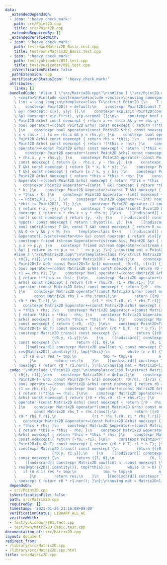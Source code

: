 ```yaml
---
data:
  _extendedDependsOn:
  - icon: ':heavy_check_mark:'
    path: src/Point2D.cpp
    title: src/Point2D.cpp
  _extendedRequiredBy: []
  _extendedVerifiedWith:
  - icon: ':heavy_check_mark:'
    path: test/own/Matrix2D_Basic.test.cpp
    title: test/own/Matrix2D_Basic.test.cpp
  - icon: ':heavy_check_mark:'
    path: test/yukicoder/891.test.cpp
    title: test/yukicoder/891.test.cpp
  _isVerificationFailed: false
  _pathExtension: cpp
  _verificationStatusIcon: ':heavy_check_mark:'
  attributes:
    links: []
  bundledCode: "#line 1 \"src/Matrix2D.cpp\"\n\n#line 1 \"src/Point2D.cpp\"\n#include\
    \ <cmath>\n#include <iostream>\n#include <vector>\n\nusing namespace std;\nusing\
    \ lint = long long;\n\ntemplate<class T>\nstruct Point2D {\n    T x{}, y{};\n\n\
    \    constexpr Point2D() = default;\n    constexpr Point2D(const T &x, const T\
    \ &y) noexcept: x(x), y(y) {};\n    constexpr explicit Point2D(const pair<T, T>\
    \ &p) noexcept: x(p.first), y(p.second) {};\n\n    constexpr bool operator==(const\
    \ Point2D &rhs) const noexcept { return x == rhs.x && y == rhs.y; }\n    constexpr\
    \ bool operator!=(const Point2D &rhs) const noexcept { return !(*this == rhs);\
    \ }\n    constexpr bool operator<(const Point2D &rhs) const noexcept { return\
    \ x < rhs.x || (x == rhs.x && y < rhs.y); }\n    constexpr bool operator>(const\
    \ Point2D &rhs) const noexcept { return rhs < *this; }\n    constexpr bool operator<=(const\
    \ Point2D &rhs) const noexcept { return !(*this > rhs); }\n    constexpr bool\
    \ operator>=(const Point2D &rhs) const noexcept { return !(*this < rhs); }\n\n\
    \    constexpr Point2D operator+(const Point2D &rhs) const noexcept { return {x\
    \ + rhs.x, y + rhs.y}; }\n    constexpr Point2D operator-(const Point2D &rhs)\
    \ const noexcept { return {x - rhs.x, y - rhs.y}; }\n    constexpr Point2D operator*(const\
    \ T &k) const noexcept { return {k * x, k * y}; }\n    constexpr Point2D operator/(const\
    \ T &k) const noexcept { return {x / k, y / k}; }\n    constexpr Point2D &operator+=(const\
    \ Point2D &rhs) noexcept { return *this = *this + rhs; }\n    constexpr Point2D\
    \ &operator-=(const Point2D &rhs) noexcept { return *this = *this - rhs; }\n \
    \   constexpr Point2D &operator*=(const T &k) noexcept { return *this = *this\
    \ * k; }\n    constexpr Point2D &operator/=(const T &k) noexcept { return *this\
    \ = *this / k; }\n    constexpr Point2D &operator--(int) noexcept { return *this\
    \ -= Point2D(1, 1); };\n    constexpr Point2D &operator++(int) noexcept { return\
    \ *this += Point2D(1, 1); };\n    constexpr Point2D operator-() const noexcept\
    \ { return {-x, -y}; }\n\n    constexpr T operator*(const Point2D &rhs) const\
    \ noexcept { return x * rhs.x + y * rhs.y; }\n\n    [[nodiscard]] constexpr Point2D\
    \ nor() const noexcept { return {y, -x}; }\n    [[nodiscard]] constexpr long double\
    \ hypot() const noexcept { return ::hypotl(x, y); }\n    [[nodiscard]] constexpr\
    \ bool inGrid(const T &H, const T &W) const noexcept { return 0 <= x && x < H\
    \ && 0 <= y && y < W; }\n    template<class U>\n    [[nodiscard]] constexpr U\
    \ &operator[](vector<vector<U>> &v) const noexcept { return v[x][y]; }\n\n   \
    \ constexpr friend istream &operator>>(istream &is, Point2D &p) { return is >>\
    \ p.x >> p.y; }\n    constexpr friend ostream &operator<<(ostream &os, const Point2D\
    \ &p) { return os << p.x << ' ' << p.y; }\n};\n\nusing pnt = Point2D<lint>;\n\
    #line 3 \"src/Matrix2D.cpp\"\n\ntemplate<class T>\nstruct Matrix2D {\n    Point2D<T>\
    \ r0{}, r1{};\n\n    constexpr Matrix2D() = default;\n    constexpr Matrix2D(const\
    \ Point2D<T> &r0, const Point2D<T> &r1) noexcept: r0(r0), r1(r1) {};\n\n    constexpr\
    \ bool operator==(const Matrix2D &rhs) const noexcept { return r0 == rhs.r0 &&\
    \ r1 == rhs.r1; }\n    constexpr bool operator!=(const Matrix2D &rhs) const noexcept\
    \ { return !(*this == rhs); }\n\n    constexpr Matrix2D operator+(const Matrix2D\
    \ &rhs) const noexcept { return {r0 + rhs.r0, r1 + rhs.r1}; }\n    constexpr Matrix2D\
    \ operator-(const Matrix2D &rhs) const noexcept { return {r0 - rhs.r0, r1 - rhs.r1};\
    \ }\n    constexpr Matrix2D operator*(const Matrix2D &rhs) const noexcept {\n\
    \        const Matrix2D rhs_T = rhs.trans();\n        return {{r0 * rhs_T.r0,\
    \ r0 * rhs_T.r1},\n                {r1 * rhs_T.r0, r1 * rhs_T.r1}};\n    }\n \
    \   constexpr Matrix2D &operator+=(const Matrix2D &rhs) noexcept { return *this\
    \ = *this + rhs; }\n    constexpr Matrix2D &operator-=(const Matrix2D &rhs) noexcept\
    \ { return *this = *this - rhs; }\n    constexpr Matrix2D &operator*=(const Matrix2D\
    \ &rhs) noexcept { return *this = *this * rhs; }\n    constexpr Matrix2D operator-()\
    \ const noexcept { return {-r0, -r1}; }\n\n    constexpr Point2D<T> operator*(const\
    \ Point2D<T> &b_T) const noexcept { return {r0 * b_T, r1 * b_T}; }\n\n    [[nodiscard]]\
    \ constexpr Matrix2D trans() const noexcept {\n        return {{r0.x, r1.x},\n\
    \                {r0.y, r1.y}};\n    }\n    [[nodiscard]] constexpr Matrix2D identity()\
    \ const noexcept {\n        return {{1, 0},\n                {0, 1}};\n    }\n\
    \    [[nodiscard]] constexpr Matrix2D pow(lint n) const noexcept {\n        Matrix2D\
    \ res{Matrix2D().identity()}, tmp{*this};\n        while (n > 0) {\n         \
    \   if (n & 1) res *= tmp;\n            tmp *= tmp;\n            n >>= 1;\n  \
    \      }\n        return res;\n    }\n    [[nodiscard]] constexpr T det() const\
    \ noexcept { return r0 * r1.nor(); }\n};\n\nusing mat = Matrix2D<lint>;\n"
  code: "\n#include \"Point2D.cpp\"\n\ntemplate<class T>\nstruct Matrix2D {\n    Point2D<T>\
    \ r0{}, r1{};\n\n    constexpr Matrix2D() = default;\n    constexpr Matrix2D(const\
    \ Point2D<T> &r0, const Point2D<T> &r1) noexcept: r0(r0), r1(r1) {};\n\n    constexpr\
    \ bool operator==(const Matrix2D &rhs) const noexcept { return r0 == rhs.r0 &&\
    \ r1 == rhs.r1; }\n    constexpr bool operator!=(const Matrix2D &rhs) const noexcept\
    \ { return !(*this == rhs); }\n\n    constexpr Matrix2D operator+(const Matrix2D\
    \ &rhs) const noexcept { return {r0 + rhs.r0, r1 + rhs.r1}; }\n    constexpr Matrix2D\
    \ operator-(const Matrix2D &rhs) const noexcept { return {r0 - rhs.r0, r1 - rhs.r1};\
    \ }\n    constexpr Matrix2D operator*(const Matrix2D &rhs) const noexcept {\n\
    \        const Matrix2D rhs_T = rhs.trans();\n        return {{r0 * rhs_T.r0,\
    \ r0 * rhs_T.r1},\n                {r1 * rhs_T.r0, r1 * rhs_T.r1}};\n    }\n \
    \   constexpr Matrix2D &operator+=(const Matrix2D &rhs) noexcept { return *this\
    \ = *this + rhs; }\n    constexpr Matrix2D &operator-=(const Matrix2D &rhs) noexcept\
    \ { return *this = *this - rhs; }\n    constexpr Matrix2D &operator*=(const Matrix2D\
    \ &rhs) noexcept { return *this = *this * rhs; }\n    constexpr Matrix2D operator-()\
    \ const noexcept { return {-r0, -r1}; }\n\n    constexpr Point2D<T> operator*(const\
    \ Point2D<T> &b_T) const noexcept { return {r0 * b_T, r1 * b_T}; }\n\n    [[nodiscard]]\
    \ constexpr Matrix2D trans() const noexcept {\n        return {{r0.x, r1.x},\n\
    \                {r0.y, r1.y}};\n    }\n    [[nodiscard]] constexpr Matrix2D identity()\
    \ const noexcept {\n        return {{1, 0},\n                {0, 1}};\n    }\n\
    \    [[nodiscard]] constexpr Matrix2D pow(lint n) const noexcept {\n        Matrix2D\
    \ res{Matrix2D().identity()}, tmp{*this};\n        while (n > 0) {\n         \
    \   if (n & 1) res *= tmp;\n            tmp *= tmp;\n            n >>= 1;\n  \
    \      }\n        return res;\n    }\n    [[nodiscard]] constexpr T det() const\
    \ noexcept { return r0 * r1.nor(); }\n};\n\nusing mat = Matrix2D<lint>;"
  dependsOn:
  - src/Point2D.cpp
  isVerificationFile: false
  path: src/Matrix2D.cpp
  requiredBy: []
  timestamp: '2021-01-26 21:16:08+09:00'
  verificationStatus: LIBRARY_ALL_AC
  verifiedWith:
  - test/yukicoder/891.test.cpp
  - test/own/Matrix2D_Basic.test.cpp
documentation_of: src/Matrix2D.cpp
layout: document
redirect_from:
- /library/src/Matrix2D.cpp
- /library/src/Matrix2D.cpp.html
title: src/Matrix2D.cpp
---
```

